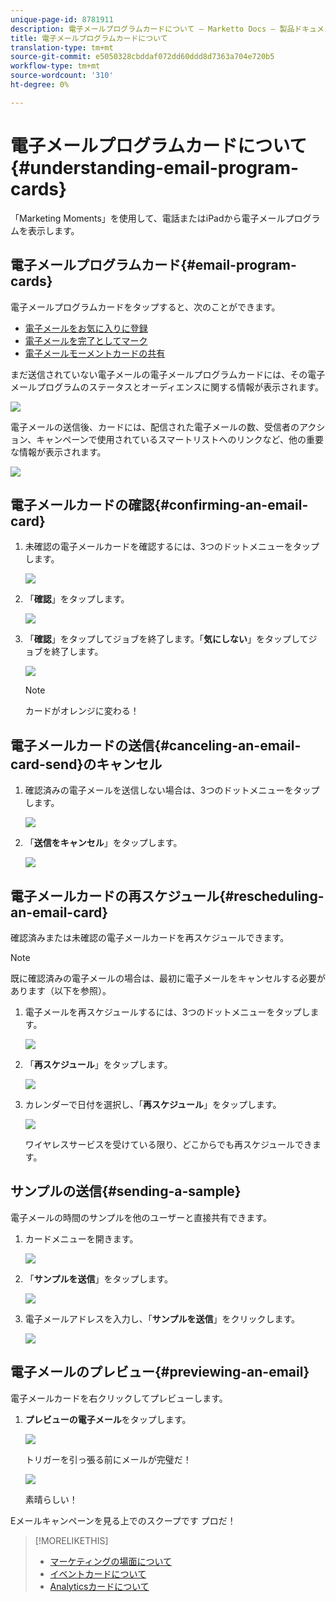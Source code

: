 ```yaml
---
unique-page-id: 8781911
description: 電子メールプログラムカードについて — Marketto Docs — 製品ドキュメント
title: 電子メールプログラムカードについて
translation-type: tm+mt
source-git-commit: e5050328cbddaf072dd60ddd8d7363a704e720b5
workflow-type: tm+mt
source-wordcount: '310'
ht-degree: 0%

---
```



# 電子メールプログラムカードについて{#understanding-email-program-cards}

「Marketing Moments」を使用して、電話またはiPadから電子メールプログラムを表示します。

## 電子メールプログラムカード{#email-program-cards}

電子メールプログラムカードをタップすると、次のことができます。

* [電子メールをお気に入りに登録](/help/marketo/product-docs/core-marketo-concepts/mobile-apps/marketo-moments/working-with-moments/creating-a-favorite.md)
* [電子メールを完了としてマーク](/help/marketo/product-docs/core-marketo-concepts/mobile-apps/marketo-moments/working-with-moments/marking-it-done.md)
* [電子メールモーメントカードの共有](/help/marketo/product-docs/core-marketo-concepts/mobile-apps/marketo-moments/working-with-moments/sharing-a-moment.md)

まだ送信されていない電子メールの電子メールプログラムカードには、その電子メールプログラムのステータスとオーディエンスに関する情報が表示されます。

![](assets/image2015-7-2-9-3a33-3a47.png)

電子メールの送信後、カードには、配信された電子メールの数、受信者のアクション、キャンペーンで使用されているスマートリストへのリンクなど、他の重要な情報が表示されます。

![](assets/image2015-9-25-10-3a5-3a29.png)

## 電子メールカードの確認{#confirming-an-email-card}

1. 未確認の電子メールカードを確認するには、3つのドットメニューをタップします。

   ![](assets/image2015-7-16-17-3a6-3a16.png)

1. 「**確認**」をタップします。

   ![](assets/image2015-7-16-17-3a8-3a34.png)

1. 「**確認**」をタップしてジョブを終了します。「**気にしない**」をタップしてジョブを終了します。

   ![](assets/image2015-7-16-17-3a12-3a18.png)

   >[!NOTE]
   >
   >カードがオレンジに変わる！

## 電子メールカードの送信{#canceling-an-email-card-send}のキャンセル

1. 確認済みの電子メールを送信しない場合は、3つのドットメニューをタップします。

   ![](assets/image2015-7-17-9-3a50-3a49.png)

1. 「**送信をキャンセル**」をタップします。

   ![](assets/image2015-7-17-9-3a52-3a54.png)

## 電子メールカードの再スケジュール{#rescheduling-an-email-card}

確認済みまたは未確認の電子メールカードを再スケジュールできます。

>[!NOTE]
>
>既に確認済みの電子メールの場合は、最初に電子メールをキャンセルする必要があります（以下を参照）。

1. 電子メールを再スケジュールするには、3つのドットメニューをタップします。

   ![](assets/image2015-7-17-9-3a58-3a44.png)

1. 「**再スケジュール**」をタップします。

   ![](assets/image2015-7-17-10-3a0-3a32.png)

1. カレンダーで日付を選択し、「**再スケジュール**」をタップします。

   ![](assets/image2015-7-17-10-3a5-3a55.png)

   ワイヤレスサービスを受けている限り、どこからでも再スケジュールできます。

## サンプルの送信{#sending-a-sample}

電子メールの時間のサンプルを他のユーザーと直接共有できます。

1. カードメニューを開きます。

   ![](assets/image2015-7-14-16-3a44-3a7.png)

1. 「**サンプルを送信**」をタップします。

   ![](assets/image2015-7-14-16-3a40-3a54.png)

1. 電子メールアドレスを入力し、「**サンプルを送信**」をクリックします。

   ![](assets/image2015-7-14-17-3a2-3a32.png)

## 電子メールのプレビュー{#previewing-an-email}

電子メールカードを右クリックしてプレビューします。

1. **プレビューの電子メール**&#x200B;をタップします。

   ![](assets/image2015-7-14-16-3a42-3a21.png)

   トリガーを引っ張る前にメールが完璧だ！

   ![](assets/image2015-6-30-11-3a15-3a22.png)

   素晴らしい！

Eメールキャンペーンを見る上でのスクープです プロだ！

>[!MORELIKETHIS]
>
>* [マーケティングの場面について](/help/marketo/product-docs/core-marketo-concepts/mobile-apps/marketo-moments/understanding-moments/understanding-marketo-moments.md)
>* [イベントカードについて](/help/marketo/product-docs/core-marketo-concepts/mobile-apps/marketo-moments/understanding-moments/understanding-event-cards.md)
>* [Analyticsカードについて](/help/marketo/product-docs/core-marketo-concepts/mobile-apps/marketo-moments/understanding-moments/understanding-analytics-cards.md)

